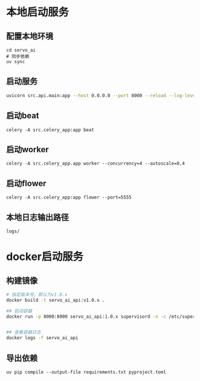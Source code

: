 # 本地启动服务
## 配置本地环境
```
cd servo_ai
# 同步依赖
uv sync

```
## 启动服务

```bash
uvicorn src.api.main:app --host 0.0.0.0 --port 8000 --reload --log-level debug
```

## 启动beat
```
celery -A src.celery_app:app beat
```
## 启动worker
```
celery -A src.celery_app.app worker --concurrency=4 --autoscale=8,4
```

## 启动flower
```
celery -A src.celery_app:app flower --port=5555
```

## 本地日志输出路径
```
logs/
```

# docker启动服务
## 构建镜像
```bash
# 指定版本号，默认为v1.0.x
docker build -t servo_ai_api:v1.0.x .

## 启动容器
docker run -p 8000:8000 servo_ai_api:1.0.x supervisord -n -c /etc/supervisor/conf.d/supervisord.conf 


## 查看容器日志
docker logs -f servo_ai_api
```


## 导出依赖
```
uv pip compile --output-file requirements.txt pyproject.toml
```

##
